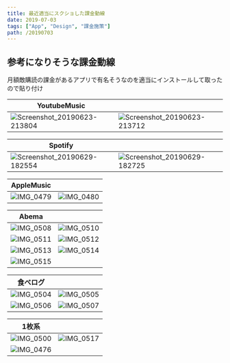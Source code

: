 ```yaml
---
title: 最近適当にスクショした課金動線
date: 2019-07-03
tags: ["App", "Design", "課金施策"]
path: /20190703
---
```


## 参考になりそうな課金動線

月額敵購読の課金があるアプリで有名そうなのを適当にインストールして取ったので貼り付け

| YoutubeMusic |  |
| --- | --- |
| ![Screenshot_20190623-213804](https://user-images.githubusercontent.com/34805701/60495768-66a7d200-9cec-11e9-8738-7a94b3e12512.png) | ![Screenshot_20190623-213712](https://user-images.githubusercontent.com/34805701/60495767-66a7d200-9cec-11e9-8a9f-faa073e69175.png) |

| Spotify |  |
| --- | --- |
| ![Screenshot_20190629-182554](https://user-images.githubusercontent.com/34805701/60495770-66a7d200-9cec-11e9-8956-9be86fac8399.png) | ![Screenshot_20190629-182725](https://user-images.githubusercontent.com/34805701/60495771-67406880-9cec-11e9-81ad-ae5c61bf98ef.png) |

| AppleMusic |  |
| --- | --- |
| ![IMG_0479](https://user-images.githubusercontent.com/34805701/60496636-32351580-9cee-11e9-8ee4-fb8c056c4208.PNG) | ![IMG_0480](https://user-images.githubusercontent.com/34805701/60496645-36613300-9cee-11e9-97ab-453ac2858872.PNG) |

| Abema |  | 
| --- | --- |
| ![IMG_0508](https://user-images.githubusercontent.com/34805701/60495795-70313a00-9cec-11e9-9d0b-30c1e9eb265d.png) | ![IMG_0510](https://user-images.githubusercontent.com/34805701/60495793-70313a00-9cec-11e9-8921-8c4cc3834820.png) |
| ![IMG_0511](https://user-images.githubusercontent.com/34805701/60495792-70313a00-9cec-11e9-87ff-adb82db7e307.png) | ![IMG_0512](https://user-images.githubusercontent.com/34805701/60495791-70313a00-9cec-11e9-96bc-54be45377034.png) |
| ![IMG_0513](https://user-images.githubusercontent.com/34805701/60495789-6f98a380-9cec-11e9-96af-10e8de4f7679.png) | ![IMG_0514](https://user-images.githubusercontent.com/34805701/60495788-6f98a380-9cec-11e9-9560-3236331a6b35.png) |
| ![IMG_0515](https://user-images.githubusercontent.com/34805701/60495786-6f98a380-9cec-11e9-9b99-85edb2d1b85b.png) |  |


| 食べログ  |  |
| --- | --- |
| ![IMG_0504](https://user-images.githubusercontent.com/34805701/60495799-70c9d080-9cec-11e9-9de8-ea113cbe3945.png) | ![IMG_0505](https://user-images.githubusercontent.com/34805701/60495798-70c9d080-9cec-11e9-9306-baf9cf4193ac.png) |
| ![IMG_0506](https://user-images.githubusercontent.com/34805701/60495797-70c9d080-9cec-11e9-9716-728331207197.png) | ![IMG_0507](https://user-images.githubusercontent.com/34805701/60495796-70c9d080-9cec-11e9-9fb5-cf8803e33ef2.png) |



| 1枚系 |  |
| --- | --- |
| ![IMG_0500](https://user-images.githubusercontent.com/34805701/60495783-6f000d00-9cec-11e9-9a77-e0d6c0b9611b.png) | ![IMG_0517](https://user-images.githubusercontent.com/34805701/60495785-6f98a380-9cec-11e9-9204-8ff119219fb5.png) |
| ![IMG_0476](https://user-images.githubusercontent.com/34805701/60496716-5a247900-9cee-11e9-9a05-c4baed849e0b.PNG) |  | 
